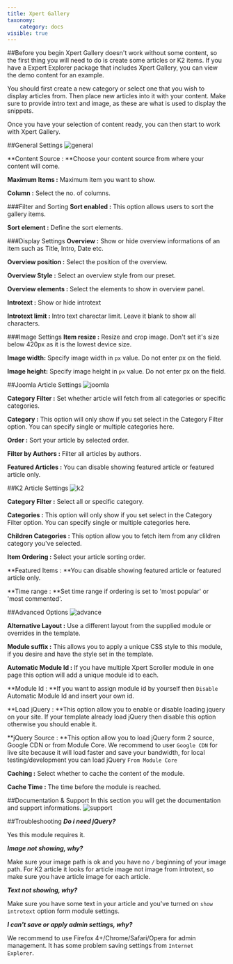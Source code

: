 ```yaml
---
title: Xpert Gallery
taxonomy:
    category: docs
visible: true
---
```


##Before you begin
Xpert Gallery doesn't work without some content, so the first thing you will need to do is create some articles or K2 items. If you have a Expert Explorer package that includes Xpert Gallery, you can view the demo content for an example.

You should first create a new category or select one that you wish to display articles from. Then place new articles into it with your content. Make sure to provide intro text and image, as these are what is used to display the snippets.

Once you have your selection of content ready, you can then start to work with Xpert Gallery.

##General Settings
![general](general.jpg)

**Content Source :&nbsp;**Choose your content source from where your content will come.

**Maximum Items :** Maximum item you want to show.

**Column :** Select the no. of columns.


###Filter and Sorting
**Sort enabled :** This option allows users to sort the gallery items.

**Sort element :** Define the sort elements.

###Display Settings
**Overview :** Show or hide overview informations of an item such as Title, Intro, Date etc.

**Overview position :** Select the position of the overview.

**Overview Style :** Select an overview style from our preset.

**Overview elements :** Select the elements to show in overview panel.

**Introtext :** Show or hide introtext

**Introtext limit :** Intro text charectar limit. Leave it blank to show all characters.


###Image Settings
**Item resize :** Resize and crop image. Don't set it's size below 420px as it is the lowest device size.
 
**Image width:** Specify image width in <code>px</code> value. Do not enter px on the field.

**Image height:** Specify image height in <code>px</code> value. Do not enter px on the field.

##Joomla Article Settings
![joomla](joomla.jpg)

**Category Filter :** Set whether article will fetch from all categories or specific categories.

**Category :** This option will only show if you set select in the Category Filter option. You can specify single or multiple categories here.

**Order :** Sort your article by selected order.

**Filter by Authors :** Filter all articles by authors.

**Featured Articles :** You can disable showing featured article or featured article only.

##K2 Article Settings
![k2](k2.jpg)

**Category Filter :** Select all or specific category.

**Categories :** This option will only show if you set select in the Category Filter option. You can specify single or multiple categories here.

**Children Categories :** This option allow you to fetch item from any clildren category you've selected.

**Item Ordering :** Select your article sorting order.

**Featured Items :&nbsp;**You can disable showing featured article or featured article only.

**Time range :&nbsp;**Set time range if ordering is set to 'most popular' or 'most commented'.


##Advanced Options
![advance](advance.jpg)

**Alternative Layout :** Use a different layout from the supplied module or overrides in the template.

**Module suffix :** This allows you to apply a unique CSS style to this module, if you desire and have the style set in the template.

**Automatic Module Id :** If you have multiple Xpert Scroller module in one page this option will add a unique module id to each.

**Module Id :&nbsp;**If you want to assign module id by yourself then <code>Disable</code> Automatic Module Id and insert your own id.

**Load jQuery :&nbsp;**This option allow you to enable or disable loading jquery on your site. If your template already load jQuery then disable this option otherwise you should enable it.

**jQuery Source :&nbsp;**This option allow you to load jQuery form 2 source, Google CDN or from Module Core. We recommend to user <code>Google CDN</code> for live site because it will load faster and save your bandwidth, for local testing/development you can load jQuery <code>From Module Core</code>

**Caching :** Select whether to cache the content of the module.

**Cache Time :** The time before the module is reached.

##Documentation & Support
In this section you will get the documentation and support informations.
![support](support.jpg)


##Troubleshooting
<em>**Do i need jQuery?**</em>


Yes this module requires it.


<em>**Image not showing, why?**</em>

Make sure your image path is ok and you have no <code>/</code> beginning of your image path. For K2 article it looks for article image not image from introtext, so make sure you have article image for each article.


<em>**Text not showing, why?**</em>

Make sure you have some text in your article and you've turned on <code>show introtext</code>&nbsp;option form module settings.


<em>**I can't save or apply admin settings, why?**</em>

We recommend to use Firefox 4+/Chrome/Safari/Opera for admin management. It has some problem saving settings from <code>Internet Explorer</code>.